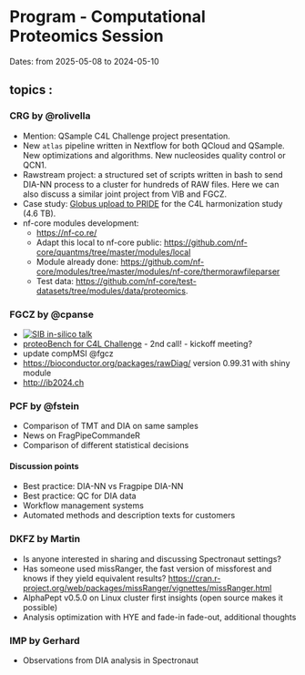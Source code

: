 # Program - Computational Proteomics Session


Dates: from 2025-05-08 to 2024-05-10<br>


## topics :

### CRG by @rolivella

* Mention: QSample C4L Challenge project presentation. 
* New `atlas` pipeline written in Nextflow for both QCloud and QSample. New optimizations and algorithms. New nucleosides quality control or QCN1. 
* Rawstream project: a structured set of scripts written in bash to send DIA-NN process to a cluster for hundreds of RAW files. Here we can also discuss a similar joint project from VIB and FGCZ.
* Case study: [Globus upload to PRIDE](https://www.ebi.ac.uk/pride/markdownpage/globus) for the C4L harmonization study (4.6 TB).
* nf-core modules development:
   * https://nf-co.re/
   * Adapt this local to nf-core public: https://github.com/nf-core/quantms/tree/master/modules/local
   * Module already done: https://github.com/nf-core/modules/tree/master/modules/nf-core/thermorawfileparser  
   * Test data: https://github.com/nf-core/test-datasets/tree/modules/data/proteomics.  

### FGCZ by @cpanse
* [![SIB in-silico talk](https://img.youtube.com/vi/acDiXq2xbOw/1.jpg)](https://www.youtube.com/watch?v=acDiXq2xbOw)
* [proteoBench for C4L Challenge](http://fgcz-ms.uzh.ch/~cpanse/202403_C4LChallengeProject-proteomics-proteoBench.pdf)  - 2nd call! - kickoff meeting?
* update compMSI @fgcz
* https://bioconductor.org/packages/rawDiag/ version 0.99.31 with shiny module
* http://ib2024.ch 

### PCF by @fstein
* Comparison of TMT and DIA on same samples
* News on FragPipeCommandeR
* Comparison of different statistical decisions

#### Discussion points
* Best practice: DIA-NN vs Fragpipe DIA-NN
* Best practice: QC for DIA data
* Workflow management systems
* Automated methods and description texts for customers

### DKFZ by Martin
* Is anyone interested in sharing and discussing Spectronaut settings?
* Has someone used missRanger, the fast version of missforest and knows if they yield equivalent results?
https://cran.r-project.org/web/packages/missRanger/vignettes/missRanger.html
* AlphaPept v0.5.0 on Linux cluster first insights (open source makes it possible)
* Analysis optimization with HYE and fade-in fade-out, additional thoughts

### IMP by Gerhard
* Observations from DIA analysis in Spectronaut
